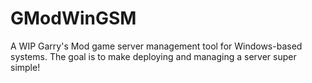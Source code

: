 # GModWinGSM
A WIP Garry's Mod game server management tool for Windows-based systems.
The goal is to make deploying and managing a server super simple!